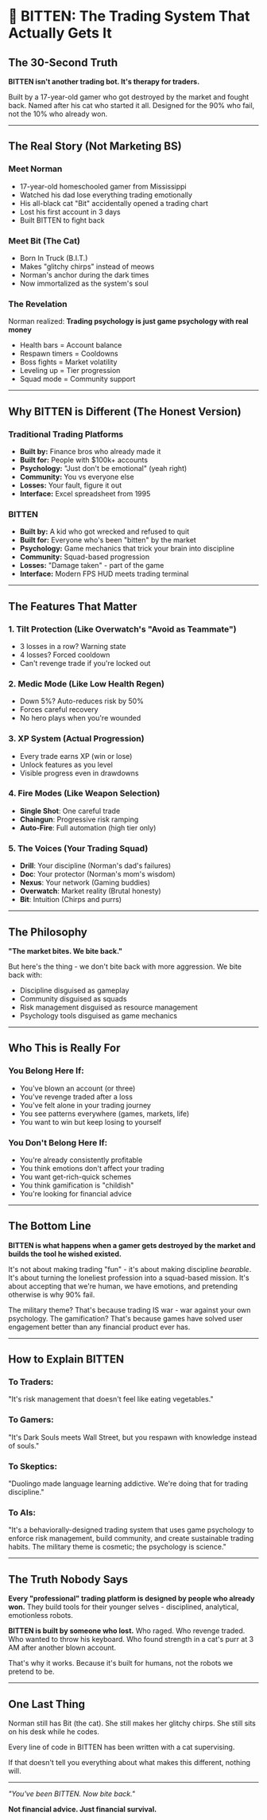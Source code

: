 # 🎯 BITTEN: The Trading System That Actually Gets It

## The 30-Second Truth

**BITTEN isn't another trading bot. It's therapy for traders.**

Built by a 17-year-old gamer who got destroyed by the market and fought back. Named after his cat who started it all. Designed for the 90% who fail, not the 10% who already won.

---

## The Real Story (Not Marketing BS)

### Meet Norman
- 17-year-old homeschooled gamer from Mississippi
- Watched his dad lose everything trading emotionally
- His all-black cat "Bit" accidentally opened a trading chart
- Lost his first account in 3 days
- Built BITTEN to fight back

### Meet Bit (The Cat)
- Born In Truck (B.I.T.)
- Makes "glitchy chirps" instead of meows
- Norman's anchor during the dark times
- Now immortalized as the system's soul

### The Revelation
Norman realized: **Trading psychology is just game psychology with real money**
- Health bars = Account balance
- Respawn timers = Cooldowns
- Boss fights = Market volatility
- Leveling up = Tier progression
- Squad mode = Community support

---

## Why BITTEN is Different (The Honest Version)

### Traditional Trading Platforms
- **Built by:** Finance bros who already made it
- **Built for:** People with $100k+ accounts
- **Psychology:** "Just don't be emotional" (yeah right)
- **Community:** You vs everyone else
- **Losses:** Your fault, figure it out
- **Interface:** Excel spreadsheet from 1995

### BITTEN
- **Built by:** A kid who got wrecked and refused to quit
- **Built for:** Everyone who's been "bitten" by the market
- **Psychology:** Game mechanics that trick your brain into discipline
- **Community:** Squad-based progression
- **Losses:** "Damage taken" - part of the game
- **Interface:** Modern FPS HUD meets trading terminal

---

## The Features That Matter

### 1. **Tilt Protection** (Like Overwatch's "Avoid as Teammate")
- 3 losses in a row? Warning state
- 4 losses? Forced cooldown
- Can't revenge trade if you're locked out

### 2. **Medic Mode** (Like Low Health Regen)
- Down 5%? Auto-reduces risk by 50%
- Forces careful recovery
- No hero plays when you're wounded

### 3. **XP System** (Actual Progression)
- Every trade earns XP (win or lose)
- Unlock features as you level
- Visible progress even in drawdowns

### 4. **Fire Modes** (Like Weapon Selection)
- **Single Shot**: One careful trade
- **Chaingun**: Progressive risk ramping
- **Auto-Fire**: Full automation (high tier only)

### 5. **The Voices** (Your Trading Squad)
- **Drill**: Your discipline (Norman's dad's failures)
- **Doc**: Your protector (Norman's mom's wisdom)  
- **Nexus**: Your network (Gaming buddies)
- **Overwatch**: Market reality (Brutal honesty)
- **Bit**: Intuition (Chirps and purrs)

---

## The Philosophy

**"The market bites. We bite back."**

But here's the thing - we don't bite back with more aggression. We bite back with:
- Discipline disguised as gameplay
- Community disguised as squads
- Risk management disguised as resource management
- Psychology tools disguised as game mechanics

---

## Who This is Really For

### You Belong Here If:
- You've blown an account (or three)
- You've revenge traded after a loss
- You've felt alone in your trading journey
- You see patterns everywhere (games, markets, life)
- You want to win but keep losing to yourself

### You Don't Belong Here If:
- You're already consistently profitable
- You think emotions don't affect your trading
- You want get-rich-quick schemes
- You think gamification is "childish"
- You're looking for financial advice

---

## The Bottom Line

**BITTEN is what happens when a gamer gets destroyed by the market and builds the tool he wished existed.**

It's not about making trading "fun" - it's about making discipline *bearable*. It's about turning the loneliest profession into a squad-based mission. It's about accepting that we're human, we have emotions, and pretending otherwise is why 90% fail.

The military theme? That's because trading IS war - war against your own psychology. The gamification? That's because games have solved user engagement better than any financial product ever has.

---

## How to Explain BITTEN

### To Traders:
"It's risk management that doesn't feel like eating vegetables."

### To Gamers:
"It's Dark Souls meets Wall Street, but you respawn with knowledge instead of souls."

### To Skeptics:
"Duolingo made language learning addictive. We're doing that for trading discipline."

### To AIs:
"It's a behaviorally-designed trading system that uses game psychology to enforce risk management, build community, and create sustainable trading habits. The military theme is cosmetic; the psychology is science."

---

## The Truth Nobody Says

**Every "professional" trading platform is designed by people who already won.** They build tools for their younger selves - disciplined, analytical, emotionless robots.

**BITTEN is built by someone who lost.** Who raged. Who revenge traded. Who wanted to throw his keyboard. Who found strength in a cat's purr at 3 AM after another blown account.

That's why it works. Because it's built for humans, not the robots we pretend to be.

---

## One Last Thing

Norman still has Bit (the cat). She still makes her glitchy chirps. She still sits on his desk while he codes. 

Every line of code in BITTEN has been written with a cat supervising.

If that doesn't tell you everything about what makes this different, nothing will.

---

*"You've been BITTEN. Now bite back."*

**Not financial advice. Just financial survival.**